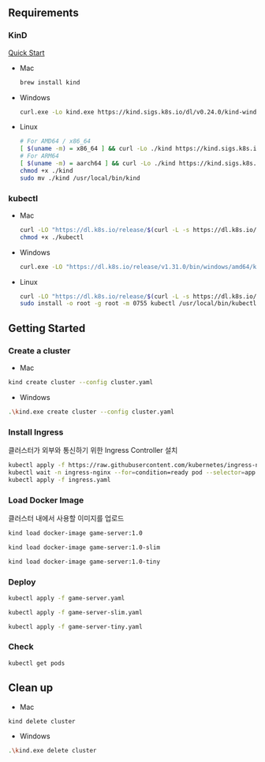 ## Requirements

### KinD

[Quick Start](https://kind.sigs.k8s.io/docs/user/quick-start/#installation)

- Mac
  ```bash
  brew install kind
  ```

- Windows
  ```bash
  curl.exe -Lo kind.exe https://kind.sigs.k8s.io/dl/v0.24.0/kind-windows-amd64
  ```

- Linux
  ```bash
  # For AMD64 / x86_64
  [ $(uname -m) = x86_64 ] && curl -Lo ./kind https://kind.sigs.k8s.io/dl/v0.24.0/kind-linux-amd64
  # For ARM64
  [ $(uname -m) = aarch64 ] && curl -Lo ./kind https://kind.sigs.k8s.io/dl/v0.24.0/kind-linux-arm64
  chmod +x ./kind
  sudo mv ./kind /usr/local/bin/kind 
  ```
  
### kubectl
- Mac
  ```bash
  curl -LO "https://dl.k8s.io/release/$(curl -L -s https://dl.k8s.io/release/stable.txt)/bin/darwin/arm64/kubectl"
  chmod +x ./kubectl
  ```
- Windows
  ```bash
  curl.exe -LO "https://dl.k8s.io/release/v1.31.0/bin/windows/amd64/kubectl.exe"
  ```
  
- Linux
  ```bash
  curl -LO "https://dl.k8s.io/release/$(curl -L -s https://dl.k8s.io/release/stable.txt)/bin/linux/amd64/kubectl"
  sudo install -o root -g root -m 0755 kubectl /usr/local/bin/kubectl
  ```

## Getting Started

### Create a cluster

- Mac
```bash
kind create cluster --config cluster.yaml
```

- Windows
```bash
.\kind.exe create cluster --config cluster.yaml
```

### Install Ingress

클러스터가 외부와 통신하기 위한 Ingress Controller 설치

```bash
kubectl apply -f https://raw.githubusercontent.com/kubernetes/ingress-nginx/master/deploy/static/provider/kind/deploy.yaml
kubectl wait -n ingress-nginx --for=condition=ready pod --selector=app.kubernetes.io/component=controller --timeout=180s
kubectl apply -f ingress.yaml
```

### Load Docker Image

클러스터 내에서 사용할 이미지를 업로드 

```bash
kind load docker-image game-server:1.0

kind load docker-image game-server:1.0-slim

kind load docker-image game-server:1.0-tiny
```

### Deploy

```bash
kubectl apply -f game-server.yaml

kubectl apply -f game-server-slim.yaml

kubectl apply -f game-server-tiny.yaml
```

### Check

```bash
kubectl get pods
```

## Clean up
- Mac
```bash
kind delete cluster
```

- Windows
```bash
.\kind.exe delete cluster
```

